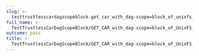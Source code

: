 ```yaml
---
slug: >-
  testtrustlesscardagscopeblock-get_car_with_dag-scope=block_of_unixfs_file_on_a_path_(format=car)
full_name: >-
  TestTrustlessCarDagScopeBlock/GET_CAR_with_dag-scope=block_of_UnixFS_file_on_a_path_(format=car)
outcome: pass
title: >-
  TestTrustlessCarDagScopeBlock/GET_CAR_with_dag-scope=block_of_UnixFS_file_on_a_path_(format=car)
---
```


